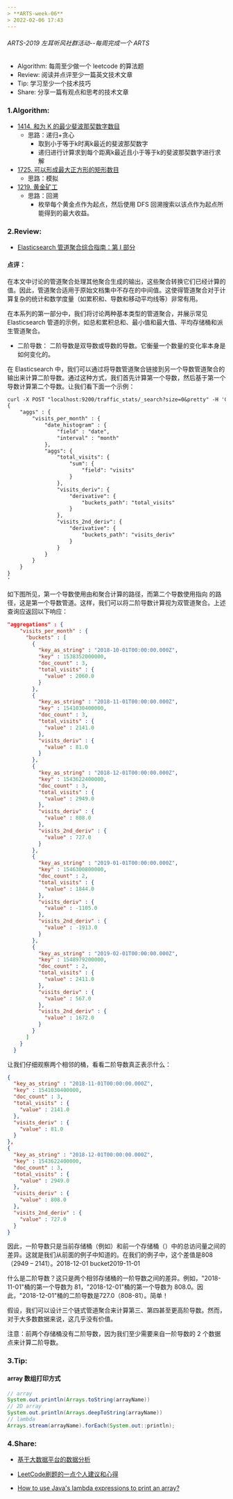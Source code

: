 ```yaml
---
> **ARTS-week-06**
> 2022-02-06 17:43
---
```



###### ARTS-2019 左耳听风社群活动--每周完成一个 ARTS
- Algorithm: 每周至少做一个 leetcode 的算法题
- Review: 阅读并点评至少一篇英文技术文章
- Tip: 学习至少一个技术技巧
- Share: 分享一篇有观点和思考的技术文章

### 1.Algorithm:

- [1414. 和为 K 的最少斐波那契数字数目](https://leetcode-cn.com/submissions/detail/264553361/)  
  + 思路：递归+贪心
    * 取到小于等于k时离k最近的斐波那契数字
    * 递归进行计算求到每个距离k最近且小于等于k的斐波那契数字进行求解
- [1725. 可以形成最大正方形的矩形数目](https://leetcode-cn.com/submissions/detail/264774435/)  
  + 思路：模拟
- [1219. 黄金矿工](https://leetcode-cn.com/submissions/detail/265009022/)  
  + 思路：回溯
    * 枚举每个黄金点作为起点，然后使用 DFS 回溯搜索以该点作为起点所能得到的最大收益。

### 2.Review:

- [Elasticsearch 管道聚合综合指南：第 I 部分](https://qbox.io/blog/comprehensive-guide-to-elasticsearch-pipeline-aggregations-part-i/)  

#### 点评：

在本文中讨论的管道聚合处理其他聚合生成的输出，这些聚合转换它们已经计算的值。因此，管道聚合适用于原始文档集中不存在的中间值。这使得管道聚合对于计算复杂的统计和数学度量（如累积和、导数和移动平均线等）非常有用。

在本系列的第一部分中，我们将讨论两种基本类型的管道聚合，并展示常见 Elasticsearch 管道的示例，如总和累积总和、最小值和最大值、平均存储桶和派生管道聚合。

- 二阶导数：
二阶导数是双导数或导数的导数。它衡量一个数量的变化率本身是如何变化的。

在 Elasticsearch 中，我们可以通过将导数管道聚合链接到另一个导数管道聚合的输出来计算二阶导数。通过这种方式，我们首先计算第一个导数，然后基于第一个导数计算第二个导数。让我们看下面一个示例：
```txt
curl -X POST "localhost:9200/traffic_stats/_search?size=0&pretty" -H 'Content-Type: application/json' -d'
{
    "aggs" : {
        "visits_per_month" : {
            "date_histogram" : {
                "field" : "date",
                "interval" : "month"
            },
            "aggs": {
                "total_visits": {
                    "sum": {
                        "field": "visits"
                    }
                },
                "visits_deriv": {
                    "derivative": {
                        "buckets_path": "total_visits"
                    }
                },
                "visits_2nd_deriv": {
                    "derivative": {
                        "buckets_path": "visits_deriv" 
                    }
                }
            }
        }
    }
}
'
```
如下图所见，第一个导数使用由和聚合计算的路径，而第二个导数使用指向 的路径，这是第一个导数管道。这样，我们可以将二阶导数计算视为双管道聚合。上述查询应返回以下响应：

```json
"aggregations" : {
    "visits_per_month" : {
      "buckets" : [
        {
          "key_as_string" : "2018-10-01T00:00:00.000Z",
          "key" : 1538352000000,
          "doc_count" : 3,
          "total_visits" : {
            "value" : 2060.0
          }
        },
        {
          "key_as_string" : "2018-11-01T00:00:00.000Z",
          "key" : 1541030400000,
          "doc_count" : 3,
          "total_visits" : {
            "value" : 2141.0
          },
          "visits_deriv" : {
            "value" : 81.0
          }
        },
        {
          "key_as_string" : "2018-12-01T00:00:00.000Z",
          "key" : 1543622400000,
          "doc_count" : 3,
          "total_visits" : {
            "value" : 2949.0
          },
          "visits_deriv" : {
            "value" : 808.0
          },
          "visits_2nd_deriv" : {
            "value" : 727.0
          }
        },
        {
          "key_as_string" : "2019-01-01T00:00:00.000Z",
          "key" : 1546300800000,
          "doc_count" : 2,
          "total_visits" : {
            "value" : 1844.0
          },
          "visits_deriv" : {
            "value" : -1105.0
          },
          "visits_2nd_deriv" : {
            "value" : -1913.0
          }
        },
        {
          "key_as_string" : "2019-02-01T00:00:00.000Z",
          "key" : 1548979200000,
          "doc_count" : 2,
          "total_visits" : {
            "value" : 2411.0
          },
          "visits_deriv" : {
            "value" : 567.0
          },
          "visits_2nd_deriv" : {
            "value" : 1672.0
          }
        }
      ]
    }
  }
```

让我们仔细观察两个相邻的桶，看看二阶导数真正表示什么：

```json
{
  "key_as_string" : "2018-11-01T00:00:00.000Z",
  "key" : 1541030400000,
  "doc_count" : 3,
  "total_visits" : {
    "value" : 2141.0
  },
  "visits_deriv" : {
    "value" : 81.0
  }
},
{
  "key_as_string" : "2018-12-01T00:00:00.000Z",
  "key" : 1543622400000,
  "doc_count" : 3,
  "total_visits" : {
    "value" : 2949.0
  },
  "visits_deriv" : {
    "value" : 808.0
  },
  "visits_2nd_deriv" : {
    "value" : 727.0
  }
}
```
因此，一阶导数只是当前存储桶（例如）和前一个存储桶（）中的总访问量之间的差异。这就是我们从前面的例子中知道的。在我们的例子中，这个差值是808（2949 – 2141）。2018-12-01 bucket2019-11-01

什么是二阶导数？这只是两个相邻存储桶的一阶导数之间的差异。例如，"2018-11-01"桶的第一个导数为 81，"2018-12-01"桶的第一个导数为 808.0。因此，"2018-12-01"桶的二阶导数是727.0（808-81）。简单！

假设，我们可以设计三个链式管道聚合来计算第三、第四甚至更高阶导数。然而，对于大多数数据来说，这几乎没有价值。

注意：前两个存储桶没有二阶导数，因为我们至少需要来自一阶导数的 2 个数据点来计算二阶导数。

### 3.Tip:

#### array 数组打印方式
```java
// array 
System.out.println(Arrays.toString(arrayName))
// 2D array
System.out.println(Arrays.deepToString(arrayName))
// lambda
Arrays.stream(arrayName).forEach(System.out::println); 
```

### 4.Share:

- [基于大数据平台的数据分析](https://zhuanlan.zhihu.com/p/76837302)  

- [LeetCode刷题的一点个人建议和心得](https://www.cnblogs.com/liuzhen1995/p/13767751.html)  

- [How to use Java's lambda expressions to print an array?](https://stackoverflow.com/questions/23324782/how-to-use-javas-lambda-expressions-to-print-an-array)  
